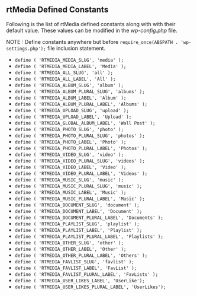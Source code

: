 ## rtMedia Defined Constants

Following is the list of rtMedia defined constants along with with their default value. These values can be modified in the *wp-config.php* file.

NOTE : Define constants anywhere but before  `require_once(ABSPATH . 'wp-settings.php');` file inclusion statement.


  * `define ( 'RTMEDIA_MEDIA_SLUG', 'media' );`
  * `define ( 'RTMEDIA_MEDIA_LABEL', 'Media' );`
  * `define ( 'RTMEDIA_ALL_SLUG', 'all' );`
  * `define ( 'RTMEDIA_ALL_LABEL', 'All' );`
  * `define ( 'RTMEDIA_ALBUM_SLUG', 'album' );`
  * `define ( 'RTMEDIA_ALBUM_PLURAL_SLUG', 'albums' );`
  * `define ( 'RTMEDIA_ALBUM_LABEL', 'Album' );`
  * `define ( 'RTMEDIA_ALBUM_PLURAL_LABEL', 'Albums' );`
  * `define ( 'RTMEDIA_UPLOAD_SLUG', 'upload' );`
  * `define ( 'RTMEDIA_UPLOAD_LABEL', 'Upload' );`
  * `define ( 'RTMEDIA_GLOBAL_ALBUM_LABEL', 'Wall Post' );`
  * `define ( 'RTMEDIA_PHOTO_SLUG', 'photo' );`
  * `define ( 'RTMEDIA_PHOTO_PLURAL_SLUG', 'photos' );`
  * `define ( 'RTMEDIA_PHOTO_LABEL', 'Photo' );`
  * `define ( 'RTMEDIA_PHOTO_PLURAL_LABEL', 'Photos' );`
  * `define ( 'RTMEDIA_VIDEO_SLUG', 'video' );`
  * `define ( 'RTMEDIA_VIDEO_PLURAL_SLUG', 'videos' );`
  * `define ( 'RTMEDIA_VIDEO_LABEL', 'Video' );`
  * `define ( 'RTMEDIA_VIDEO_PLURAL_LABEL', 'Videos' );`
  * `define ( 'RTMEDIA_MUSIC_SLUG', 'music' );`
  * `define ( 'RTMEDIA_MUSIC_PLURAL_SLUG', 'music' );`
  * `define ( 'RTMEDIA_MUSIC_LABEL', 'Music' );`
  * `define ( 'RTMEDIA_MUSIC_PLURAL_LABEL', 'Music' );`
  * `define ( 'RTMEDIA_DOCUMENT_SLUG', 'document' );`
  * `define ( 'RTMEDIA_DOCUMENT_LABEL', 'Document' );`
  * `define ( 'RTMEDIA_DOCUMENT_PLURAL_LABEL', 'Documents' );`
  * `define ( 'RTMEDIA_PLAYLIST_SLUG', 'playlist' );`
  * `define ( 'RTMEDIA_PLAYLIST_LABEL', 'Playlist' );`
  * `define ( 'RTMEDIA_PLAYLIST_PLURAL_LABEL', 'Playlists' );`
  * `define ( 'RTMEDIA_OTHER_SLUG', 'other' );`
  * `define ( 'RTMEDIA_OTHER_LABEL', 'Other' );`
  * `define ( 'RTMEDIA_OTHER_PLURAL_LABEL', 'Others' );`
  * `define ( 'RTMEDIA_FAVLIST_SLUG', 'favlist' );`
  * `define ( 'RTMEDIA_FAVLIST_LABEL', 'FavList' );`
  * `define ( 'RTMEDIA_FAVLIST_PLURAL_LABEL', 'FavLists' );`
  * `define ( 'RTMEDIA_USER_LIKES_LABEL', 'UserLike');`
  * `define ( 'RTMEDIA_USER_LIKES_PLURAL_LABEL', 'UserLikes');`
